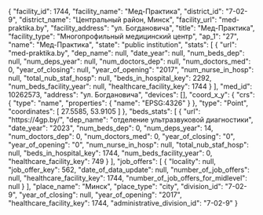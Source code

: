 {
    "facility_id": 1744,
    "facility_name": "Мед-Практика",
    "district_id": "7-02-9",
    "district_name": "Центральный район, Минск",
    "facility_url": "med-praktika.by",
    "facility_address": "ул. Богдановича",
    "title": "Мед-Практика",
    "facility_type": "Многопрофильный медицинский центр",
    "ap_1": "27",
    "name": "Мед-Практика",
    "state": "public institution",
    "stats": [
        {
            "url": "med-praktika.by",
            "dep_name": null,
            "date_year": null,
            "num_beds_dep": null,
            "num_deps_year": null,
            "num_doctors_dep": null,
            "num_doctors_med": 0,
            "year_of_closing": null,
            "year_of_opening": "2017",
            "num_nurse_in_hosp": null,
            "total_nub_staf_hosp": null,
            "beds_in_hospital_key": 2292,
            "num_beds_facility_year": null,
            "healthcare_facility_key": 1744
        }
    ],
    "med_id": 10262573,
    "address": "ул. Богдановича",
    "devices": [],
    "coord_x_y": {
        "crs": {
            "type": "name",
            "properties": {
                "name": "EPSG:4326"
            }
        },
        "type": "Point",
        "coordinates": [
            27.5585,
            53.9105
        ]
    },
    "beds_stats": [
        {
            "url": "https:\/\/4gp.by\/",
            "dep_name": "отделение ультразвуковой диагностики",
            "date_year": "2023",
            "num_beds_dep": 0,
            "num_deps_year": 14,
            "num_doctors_dep": 0,
            "num_doctors_med": 0,
            "year_of_closing": "0",
            "year_of_opening": "0",
            "num_nurse_in_hosp": null,
            "total_nub_staf_hosp": null,
            "beds_in_hospital_key": 1744,
            "num_beds_facility_year": 0,
            "healthcare_facility_key": 749
        }
    ],
    "job_offers": [
        {
            "locality": null,
            "job_offer_key": 562,
            "date_of_data_update": null,
            "number_of_job_offers": null,
            "healthcare_facility_key": 1744,
            "number_of_job_offers_for_midlevel": null
        }
    ],
    "place_name": "Минск",
    "place_type": "city",
    "division_id": "7-02-9",
    "year_of_closing": null,
    "year_of_opening": "2017",
    "healthcare_facility_key": 1744,
    "administrative_division_id": "7-02-9"
}